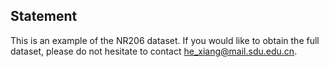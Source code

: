 ## Statement

This is an example of the NR206 dataset. If you would like to obtain the full dataset, please do not hesitate to contact he_xiang@mail.sdu.edu.cn.
